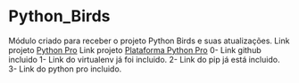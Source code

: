 # Python_Birds
Módulo criado para receber o projeto Python Birds e suas atualizações. 
Link projeto [Python Pro](https://pythonpro.com.br/)
Link projeto [Plataforma Python Pro](plataforma.dev.pro.br)
0-  Link github incluido
1- Link do virtualenv já foi incluido.
2- Link do pip já está incluido. 
3- Link do python pro incluido. 



